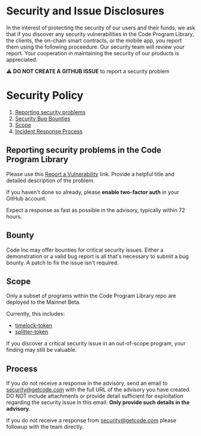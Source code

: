 # Security and Issue Disclosures

In the interest of protecting the security of our users and their funds, we ask that if you discover any security vulnerabilities in the Code Program Library, the clients, the on-chain smart contracts, or the mobile app, you report them using the following proceedure. Our security team will review your report. Your cooperation in maintaining the security of our products is appreciated.

⚠️ **DO NOT CREATE A GITHUB ISSUE** to report a security problem

# Security Policy

1. [Reporting security problems](#reporting)
1. [Security Bug Bounties](#bounty)
1. [Scope](#scope)
1. [Incident Response Process](#process)

<a name="reporting"></a>
## Reporting security problems in the Code Program Library

Please use this [Report a Vulnerability](https://github.com/code-wallet/code-program-library/security/advisories/new) link.
Provide a helpful title and detailed description of the problem.

If you haven't done so already, please **enable two-factor auth** in your GitHub account.

Expect a response as fast as possible in the advisory, typically within 72 hours.

<a name="bounty"></a>
## Bounty

Code Inc may offer bounties for critical security issues. Either a demonstration or a valid bug report is all that's necessary to submit a bug bounty. A patch to fix the issue isn't required.

<a name="scope"></a>
## Scope

Only a subset of programs within the Code Program Library repo are deployed to
the Mainnet Beta. 

Currently, this includes:

* [timelock-token](https://github.com/code-wallet/code-program-library/tree/main/timelock-token)
* [splitter-token](https://github.com/code-wallet/code-program-library/tree/main/splitter-token)

If you discover a critical security issue in an out-of-scope program, your finding
may still be valuable.

<a name="process"></a>
## Process

If you do not receive a response in the advisory, send an email to
security@getcode.com with the full URL of the advisory you have created.  DO NOT
include attachments or provide detail sufficient for exploitation regarding the
security issue in this email. **Only provide such details in the advisory**.

If you do not receive a response from security@getcode.com please followup with
the team directly.
